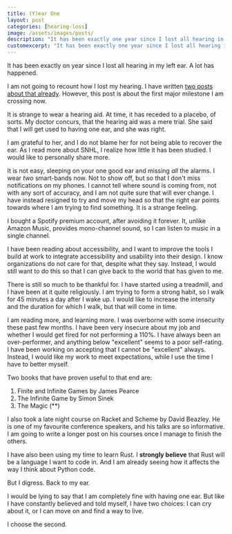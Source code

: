 ```yaml
---
title: (Y)ear One
layout: post
categories: [hearing-loss]
image: /assets/images/posts/
description: "It has been exactly one year since I lost all hearing in my left ear. Here's how I am coping."
customexcerpt: "It has been exactly one year since I lost all hearing in my left ear."
---
```



It has been exactly on year since I lost all hearing in my left ear. A lot has happened.

I am not going to recount how I lost my hearing. I have written [two posts]() [about that already](). However, this post is about the first major milestone I am crossing now.

It is strange to wear a hearing aid. At time, it has receded to a placebo, of sorts. My doctor concurs, that the
hearing aid was a mere trial. She said that I will get used to having one ear, and she was right.

I am grateful to her, and I do not blame her for not being able to recover the ear. As I read more about SNHL, I realize how little it has been studied. I would like to personally share more.

It is not easy, sleeping on your one good ear and missing *all* the alarms. I wear *two* smart-bands now. Not to show off, but so that I don't miss notifications on my phones. I cannot tell where sound is coming from, not with any sort of accuracy, and I am not quite sure that will ever change. I have instead resigned to try and move my head so that the right ear points towards where I am trying to find something. It is a strange feeling.

I bought a Spotify premium account, after avoiding it forever. It, unlike Amazon Music, provides mono-channel sound, so I can listen to music in a single channel.

I have been reading about accessibility, and I want to improve the tools I build at work to integrate accessibility and usability into their design. I know organizations do not care for that, despite what they say. Instead, I would
still want to do this so that I can give back to the world that has given to me.

There is still so much to be thankful for. I have started using a treadmill, and I have been at it quite religiously. I am trying to form a strong habit, so I walk for 45 minutes a day after I wake up. I would like to increase the intensity and the duration for which I walk, but that will come in time.

I am reading more, and learning more. I was overborne with some insecurity these past few months. I have been very
insecure about my job and whether I would get fired for not performing a 110%. I have always been an over-performer, and anything below "excellent" seems to a poor self-rating. I have been working on accepting that I cannot be "excellent" always. Instead, I would like my work to meet expectations, while I use the time I have to better myself.

Two books that have proven useful to that end are:

1. Finite and Infinite Games by James Pearce
2. The Infinite Game by Simon Sinek
3. The Magic (**)

I also took a late night course on Racket and Scheme by David Beazley. He is one of my favourite conference speakers, and his talks are so informative. I am going to write a longer post on his courses once I manage to finish the others.

I have also been using my time to learn Rust. I **strongly believe** that Rust will be a language I want to code in. And I am already seeing how it affects the way I think about Python code.

But I digress. Back to my ear.

I would be lying to say that I am completely fine with having one ear. But like I have constantly believed and told myself, I have two choices: I can cry about it, or I can move on and find a way to live.

I choose the second.
